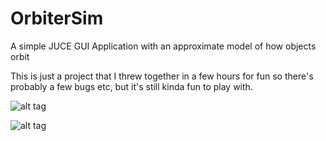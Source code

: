 # OrbiterSim
A simple JUCE GUI Application with an approximate model of how objects orbit

This is just a project that I threw together in a few hours for fun so there's probably a few bugs etc, but it's still kinda fun to play with.  

![alt tag](http://i.giphy.com/SLm4u2sbmiTzW.gif)  

![alt tag](http://i.giphy.com/aKBIq42O9XJ9C.gif)
